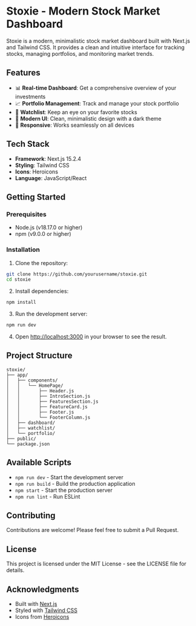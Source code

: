 # Stoxie - Modern Stock Market Dashboard

Stoxie is a modern, minimalistic stock market dashboard built with Next.js and Tailwind CSS. It provides a clean and intuitive interface for tracking stocks, managing portfolios, and monitoring market trends.

## Features

- 📊 **Real-time Dashboard**: Get a comprehensive overview of your investments
- 📈 **Portfolio Management**: Track and manage your stock portfolio
- 👀 **Watchlist**: Keep an eye on your favorite stocks
- 🎨 **Modern UI**: Clean, minimalistic design with a dark theme
- 📱 **Responsive**: Works seamlessly on all devices

## Tech Stack

- **Framework**: Next.js 15.2.4
- **Styling**: Tailwind CSS
- **Icons**: Heroicons
- **Language**: JavaScript/React

## Getting Started

### Prerequisites

- Node.js (v18.17.0 or higher)
- npm (v9.0.0 or higher)

### Installation

1. Clone the repository:
```bash
git clone https://github.com/yourusername/stoxie.git
cd stoxie
```

2. Install dependencies:
```bash
npm install
```

3. Run the development server:
```bash
npm run dev
```

4. Open [http://localhost:3000](http://localhost:3000) in your browser to see the result.

## Project Structure

```
stoxie/
├── app/
│   ├── components/
│   │   └── HomePage/
│   │       ├── Header.js
│   │       ├── IntroSection.js
│   │       ├── FeaturesSection.js
│   │       ├── FeatureCard.js
│   │       ├── Footer.js
│   │       └── FooterColumn.js
│   ├── dashboard/
│   ├── watchlist/
│   └── portfolio/
├── public/
└── package.json
```

## Available Scripts

- `npm run dev` - Start the development server
- `npm run build` - Build the production application
- `npm start` - Start the production server
- `npm run lint` - Run ESLint

## Contributing

Contributions are welcome! Please feel free to submit a Pull Request.

## License

This project is licensed under the MIT License - see the LICENSE file for details.

## Acknowledgments

- Built with [Next.js](https://nextjs.org/)
- Styled with [Tailwind CSS](https://tailwindcss.com/)
- Icons from [Heroicons](https://heroicons.com/)